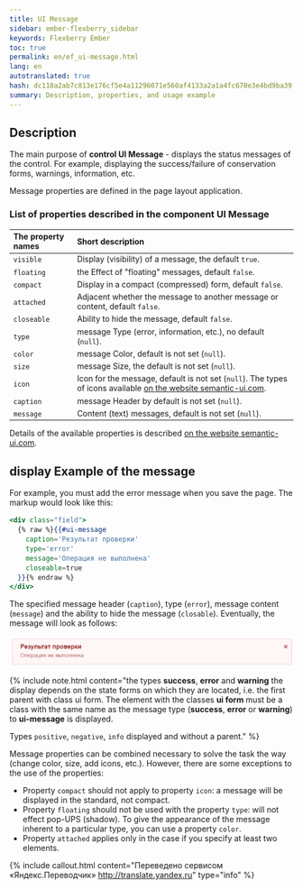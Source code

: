 ```yaml
--- 
title: UI Message 
sidebar: ember-flexberry_sidebar 
keywords: Flexberry Ember 
toc: true 
permalink: en/ef_ui-message.html 
lang: en 
autotranslated: true 
hash: dc118a2ab7c813e176cf5e4a11296071e560af4133a2a1a4fc670e3e4bd9ba39 
summary: Description, properties, and usage example 
--- 
```


## Description 

The main purpose of __control UI Message__ - displays the status messages of the control. For example, displaying the success/failure of conservation forms, warnings, information, etc. 

Message properties are defined in the page layout application. 

### List of properties described in the component UI Message 

The property names |Short description 
:-----------------|:------------------ 
`visible`| Display (visibility) of a message, the default `true`. 
`floating`| the Effect of "floating" messages, default `false`. 
`compact`| Display in a compact (compressed) form, default `false`. 
`attached`| Adjacent whether the message to another message or content, default `false`. 
`closeable`| Ability to hide the message, default `false`. 
`type`| message Type (error, information, etc.), no default (`null`). 
`color`| message Color, default is not set (`null`). 
`size`| message Size, the default is not set (`null`). 
`icon`| Icon for the message, default is not set (`null`). The types of icons available [on the website semantic-ui.com](http://semantic-ui.com/elements/icon.html). 
`caption`| message Header by default is not set (`null`). 
`message`| Content (text) messages, default is not set (`null`). 

Details of the available properties is described [on the website semantic-ui.com](http://semantic-ui.com/collections/message.html). 

## display Example of the message 

For example, you must add the error message when you save the page. The markup would look like this: 

```hbs
<div class="field">
  {% raw %}{{#ui-message
    caption='Результат проверки'
    type='error'
    message='Операция не выполнена'
    closeable=true
  }}{% endraw %}
</div>
``` 
The specified message header (`caption`), type (`error`), message content (`message`) and the ability to hide the message (`closable`). 
Eventually, the message will look as follows: 

![](/images/pages/products/flexberry-ember/ember-flexberry/controls/example-for-ui-message.png) 

{% include note.html content="the types __success__, __error__ and __warning__ the display depends on the state forms on which they are located, i.e. the first parent with class ui form. The element with the classes __ui form__ must be a class with the same name as the message type (__success__, __error__ or __warning__) to __ui-message__ is displayed. 

Types `positive`, `negative`, `info` displayed and without a parent." %} 

Message properties can be combined necessary to solve the task the way (change color, size, add icons, etc.).
However, there are some exceptions to the use of the properties: 
* Property `compact` should not apply to property `icon`: a message will be displayed in the standard, not compact. 
* Property `floating` should not be used with the property `type`: will not effect pop-UPS (shadow). To give the appearance of the message inherent to a particular type, you can use a property `color`. 
* Property `attached` applies only in the case if you specify at least two elements.


{% include callout.html content="Переведено сервисом «Яндекс.Переводчик» <http://translate.yandex.ru>" type="info" %}